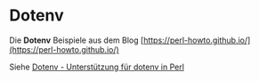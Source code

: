 # Dotenv

Die __Dotenv__ Beispiele aus dem Blog [https://perl-howto.github.io/](https://perl-howto.github.io/)

Siehe [Dotenv - Unterstützung für dotenv in Perl](https://perl-howto.github.io/2021/10/dotenv-unterstuetzung-fuer-dotenv-in-perl.html)

